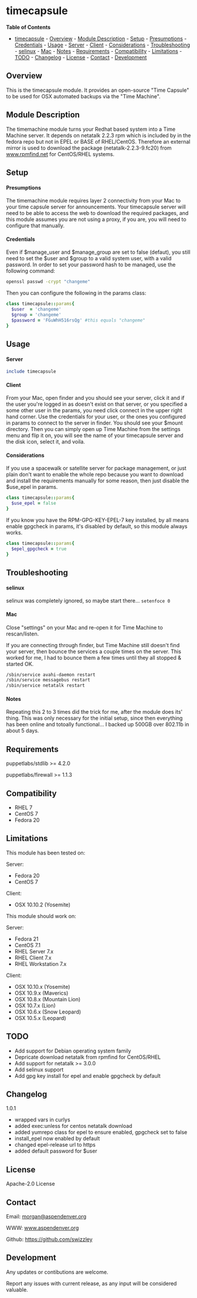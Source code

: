 # timecapsule #

**Table of Contents**

- [timecapsule](#)
		- [Overview](#)
		- [Module Description](#)
		- [Setup](#)
				- [Presumptions](#)
				- [Credentials](#)
		- [Usage](#)
				- [Server](#)
				- [Client](#)
				- [Considerations](#)
		- [Troubleshooting](#)
				- [selinux](#)
				- [Mac](#)
				- [Notes](#)
		- [Requirements](#)
		- [Compatibility](#)
		- [Limitations](#)
		- [TODO](#)
			- [Changelog](#)
				- [License](#)
				- [Contact](#)
				- [Development](#)


## Overview ##

This is the timecapsule module. It provides an open-source "Time Capsule" to be
used for OSX automated backups via the "Time Machine".


## Module Description ##

The timemachine module turns your Redhat based system into a Time Machine server.
It depends on netatalk 2.2.3 rpm which is included by in the fedora repo but not
in EPEL or BASE of RHEL/CentOS. Therefore an external mirror is used to download 
the package (netatalk-2.2.3-9.fc20) from www.rpmfind.net for CentOS/RHEL systems.


## Setup ##

#### Presumptions ####

The timemachine module requires layer 2 connectivity from your Mac to your time
capsule server for announcements. Your timecapsule server will need to be able 
to access the web to download the required packages, and this module assumes
you are not using a proxy, if you are, you will need to configure that manually.


#### Credentials ####

Even if $manage_user and $manage_group are set to false (defaut), you still need
to set the $user and $group to a valid system user, with a valid password. In
order to set your password hash to be managed, use the following command:
```bash
openssl passwd -crypt "changeme"
```

Then you can configure the following in the params class:
```ruby
class timecapsule::params{
  $user  = 'changeme'
  $group = 'changeme'
  $password = 'FGuWhH516rsQg' #this equals "changeme" 
}
```


## Usage ##

#### Server ####
```ruby
include timecapsule
```

#### Client ####

From your Mac, open finder and you should see your server, click it and if the
user you're logged in as doesn't exist on that server, or you specified a some
other user in the params, you need click connect in the upper right hand corner.
Use the credentials for your user, or the ones you configured in params to 
connect to the server in finder. You should see your $mount directory. Then you
can simply open up Time Machine from the settings menu and flip it on, you will
see the name of your timecapsule server and the disk icon, select it, and voila.


#### Considerations ####

If you use a spacewalk or satellite server for package management, or just plain
don't want to enable the whole repo because you want to download and install the
requirements manually for some reason, then just disable the $use_epel in params.

```ruby
class timecapsule::params{
  $use_epel = false
}
```

If you know you have the RPM-GPG-KEY-EPEL-7 key installed, by all means enable 
gpgcheck in params, it's disabled by default, so this module always works.

```ruby
class timecapsule::params{
  $epel_gpgcheck = true
}
```


## Troubleshooting ##

#### selinux ####

selinux was completely ignored, so maybe start there...
`setenfoce 0`


#### Mac ####

Close "settings" on your Mac and re-open it for Time Machine to rescan/listen. 

If you are connecting through finder, but Time Machine still doesn't find your
server, then bounce the services a couple times on the server. This worked for 
me, I had to bounce them a few times until they all stopped & started OK.

```bash
/sbin/service avahi-daemon restart
/sbin/service messagebus restart
/sbin/service netatalk restart
```


#### Notes ####

Repeating this 2 to 3 times did the trick for me, after the module does its' 
thing. This was only necessary for the initial setup, since then everything has
been online and totoally functional... I backed up 500GB over 802.11b in about 
5 days.  


## Requirements ##

puppetlabs/stdlib >= 4.2.0 

puppetlabs/firewall >= 1.1.3 


## Compatibility ##

  * RHEL 7
  * CentOS 7
  * Fedora 20


## Limitations ##

This module has been tested on:

Server: 
  - Fedora 20
  - CentOS 7 

Client: 
  - OSX 10.10.2 (Yosemite)

This module should work on:

Server: 
  - Fedora 21
  - CentOS 7.1
  - RHEL Server 7.x
  - RHEL Client 7.x
  - RHEL Workstation 7.x 
	
Client: 
  - OSX 10.10.x (Yosemite)
  - OSX 10.9.x  (Maverics)
  - OSX 10.8.x  (Mountain Lion)
  - OSX 10.7.x  (Lion)
  - OSX 10.6.x  (Snow Leopard)
  - OSX 10.5.x  (Leopard)
	 

## TODO ##

  * Add support for Debian operating system family
  * Depricate download netatalk from rpmfind for CentOS/RHEL
  * Add support for netatalk >= 3.0.0
  * Add selinux support
  * Add gpg key install for epel and enable gpgcheck by default
 
  
## Changelog ##

1.0.1 
  - wrapped vars in curlys
  - added exec:unless for centos netatalk download
  - added yumrepo class for epel to ensure enabled, gpgcheck set to false
  - install_epel now enabled by default
  - changed epel-release url to https
  - added default password for $user 


## License ##

Apache-2.0 License


## Contact ##

Email:  morgan@aspendenver.org

WWW:    www.aspendenver.org

Github: https://github.com/swizzley


## Development ##

Any updates or contibutions are welcome.

Report any issues with current release, as any input will be considered valuable. 
